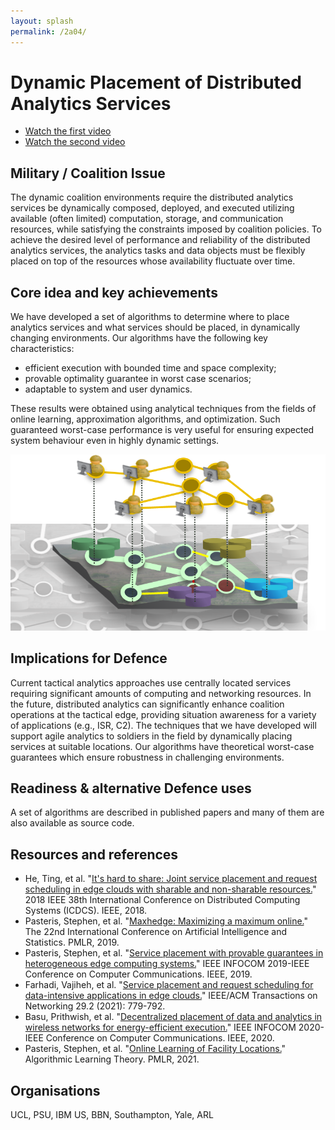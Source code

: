 ```yaml
---
layout: splash
permalink: /2a04/
---
```


# Dynamic Placement of Distributed Analytics Services
* [Watch the first video](https://ibm.box.com/v/Showcase-2a04-video)
* [Watch the second video](https://ibm.box.com/v/Showcase-2a04pt2-video)

## Military / Coalition Issue
The dynamic coalition environments require the distributed analytics services be dynamically composed, deployed, and
executed utilizing available (often limited) computation, storage, and communication resources, while satisfying the
constraints imposed by coalition policies. To achieve the desired level of performance and reliability of the
distributed analytics services, the analytics tasks and data objects must be flexibly placed on top of the resources
whose availability fluctuate over time. 

## Core idea and key achievements
We have developed a set of algorithms to determine where to place analytics services and what services should be
placed, in dynamically changing environments. Our algorithms have the following key characteristics:
* efficient execution with bounded time and space complexity;
* provable optimality guarantee in worst case scenarios;
* adaptable to system and user dynamics.

These results were obtained using analytical techniques from the fields of online learning, approximation algorithms,
and optimization. Such guaranteed worst-case performance is very useful for ensuring expected system behaviour even in
highly dynamic settings.

![image info](/dais/achievements/images/2a04-figure1.png)

## Implications for Defence
Current tactical analytics approaches use centrally located services requiring significant amounts of computing and 
networking resources. In the future, distributed analytics can significantly enhance coalition operations at the
tactical edge, providing situation awareness for a variety of applications (e.g., ISR, C2). The techniques that we
have developed will support agile analytics to soldiers in the field by dynamically placing services at suitable
locations. Our algorithms have theoretical worst-case guarantees which ensure robustness in challenging environments.

## Readiness & alternative Defence uses
A set of algorithms are described in published papers and many of them are also available as source code.

## Resources and references
* He, Ting, et al.
  "[It's hard to share: Joint service placement and request scheduling in edge clouds with sharable and non-sharable resources.](/doc-2472/)"
  2018 IEEE 38th International Conference on Distributed Computing Systems (ICDCS). IEEE, 2018.
* Pasteris, Stephen, et al.
  "[Maxhedge: Maximizing a maximum online.](/doc-3586/)"
  The 22nd International Conference on Artificial Intelligence and Statistics. PMLR, 2019.
* Pasteris, Stephen, et al.
  "[Service placement with provable guarantees in heterogeneous edge computing systems.](/doc-3577/)"
  IEEE INFOCOM 2019-IEEE Conference on Computer Communications. IEEE, 2019.
* Farhadi, Vajiheh, et al.
  "[Service placement and request scheduling for data-intensive applications in edge clouds.](/doc-3578/)"
  IEEE/ACM Transactions on Networking 29.2 (2021): 779-792.
* Basu, Prithwish, et al.
  "[Decentralized placement of data and analytics in wireless networks for energy-efficient execution.](/doc-5506/)"
  IEEE INFOCOM 2020-IEEE Conference on Computer Communications. IEEE, 2020.
* Pasteris, Stephen, et al.
  "[Online Learning of Facility Locations.](/doc-5664)"
  Algorithmic Learning Theory. PMLR, 2021.

## Organisations
UCL, PSU, IBM US, BBN, Southampton, Yale, ARL
